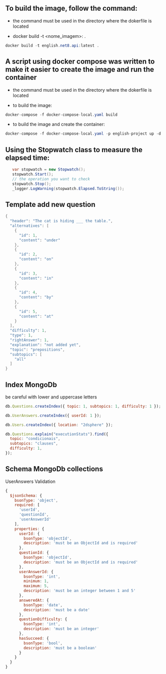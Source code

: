 ## To build the image, follow the command:

- the command must be used in the directory where the dokerfile is located

* docker build -t <nome_imagem>:<tag> .

```C#
docker build -t english.net8.api:latest .
```

## A script using docker compose was written to make it easier to create the image and run the container

- the command must be used in the directory where the dokerfile is located

* to build the image:

```C#
docker-compose -f docker-compose-local.yaml build
```

- to build the image and create the container:

```C#
docker-compose -f docker-compose-local.yaml -p english-project up -d
```

## Using the Stopwatch class to measure the elapsed time:

```C#
   var stopwatch = new Stopwatch();
   stopwatch.Start();
   // the operation you want to check
   stopwatch.Stop();
   _logger.LogWarning(stopwatch.Elapsed.ToString());

```

## Template add new question

```C#
{
  "header": "The cat is hiding ___ the table.",
  "alternatives": [
    {
      "id": 1,
      "content": "under"
    },
    {
      "id": 2,
      "content": "on"
    },
    {
      "id": 3,
      "content": "in"
    },
    {
      "id": 4,
      "content": "by"
    },
    {
      "id": 5,
      "content": "at"
    }
  ],
  "difficulty": 1,
  "type": 1,
  "rightAnswer": 1,
  "explanation": "not added yet",
  "topic": "prepositions",
  "subtopics": [
    "all"
  ]
}
```

## Index MongoDb

be careful with lower and uppercase letters

```javascript
db.Questions.createIndex({ topic: 1, subtopics: 1, difficulty: 1 });
```

```javascript
db.UserAnswers.createIndex({ userId: 1 });
```

```javascript
db.Users.createIndex({ location: "2dsphere" });
```

```javascript
db.Questions.explain("executionStats").find({
  topic: "condicionais",
  subtopics: "clauses",
  difficulty: 1,
});
```

## Schema MongoDb collections

UserAnswers Validation

```javascript
{
  $jsonSchema: {
    bsonType: 'object',
    required: [
      'userId',
      'questionId',
      'userAnswerId'
    ],
    properties: {
      userId: {
        bsonType: 'objectId',
        description: 'must be an ObjectId and is required'
      },
      questionId: {
        bsonType: 'objectId',
        description: 'must be an ObjectId and is required'
      },
      userAnswerId: {
        bsonType: 'int',
        minimum: 1,
        maximum: 5,
        description: 'must be an integer between 1 and 5'
      },
      answeredAt: {
        bsonType: 'date',
        description: 'must be a date'
      },
      questionDifficulty: {
        bsonType: 'int',
        description: 'must be an integer'
      },
      hasSucceed: {
        bsonType: 'bool',
        description: 'must be a boolean'
      }
    }
  }
}
```
